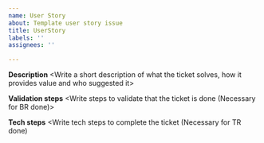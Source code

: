 ```yaml
---
name: User Story
about: Template user story issue
title: UserStory
labels: ''
assignees: ''

---
```


**Description**
<Write a short description of what the ticket solves, how it provides value and who suggested it>

**Validation steps**
<Write steps to validate that the ticket is done (Necessary for BR done)>

**Tech steps**
<Write tech steps to complete the ticket (Necessary for TR done)
